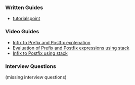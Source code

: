 ### Written Guides

* [tutorialspoint](https://www.tutorialspoint.com/data_structures_algorithms/expression_parsing.htm)

### Video Guides

* [Infix to Prefix and Postfix explenation](https://www.youtube.com/watch?v=jos1Flt21is)
* [Evaluation of Prefix and Postfix expressions using stack](https://www.youtube.com/watch?v=MeRb_1bddWg)
* [Infix to Postfix using stack](https://www.youtube.com/watch?annotation_id=annotation_1770609109&feature=iv&list=PL2_aWCzGMAwI3W_JlcBbtYTwiQSsOTa6P&src_vid=MeRb_1bddWg&v=vq-nUF0G4fI)

### Interview Questions
(missing interview questions)
